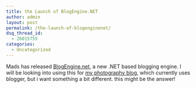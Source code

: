```yaml
---
title: the Launch of BlogEngine.NET
author: admin
layout: post
permalink: /the-launch-of-blogenginenet/
dsq_thread_id:
  - 26015755
categories:
  - Uncategorized
---
```

Mads has released [BlogEngine.net][1], a new .NET based blogging engine. I will be looking into using this for [my photography blog][2], which currently uses blogger, but i want something a bit different. this might be the answer!

 [1]: http://www.madskristensen.dk/blog/TheLaunchOfBlogEngineNET.aspx
 [2]: http://www.tiernanotoolephotography.com/blog